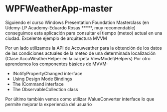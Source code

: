 # WPFWeatherApp-master
Siguiendo el curso Windows Presentation Foundation Masterclass (en Udemy-LP Academy-Eduardo Rosas *****, muy recomendable) conseguimos esta aplicación para consultar el tiempo (meteo) actual en una ciudad. Excelente ejemplo de arquitectura MVVM

Por un lado utilizamos la API de Accuweather para la obtención de los datos de las condiciones actuales de la meteo de una determinada localización (Clase AccuWeatherHelper en la carpeta ViewModel\Helpers)
Por otro aprendemos los componentes básicos de MVVM: 
* INotifyPropertyChanged interface
* Using Design Mode Bindings
* The ICommand interface
* The ObservableCollection<T> class
  
Por último también vemos como utilizar IValueConverter interface lo que permite mejorar la experiencia del usuario
